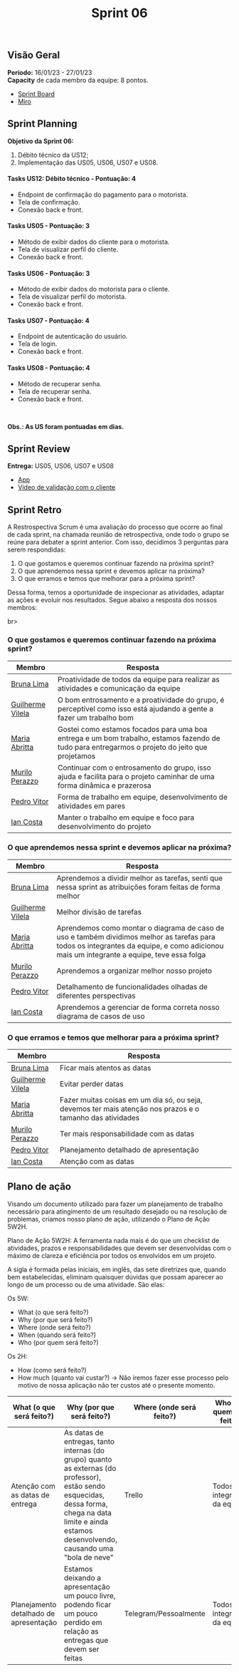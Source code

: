 <h1 align="center"><b>Sprint 06</b></h1>

<br>

## Visão Geral

**Período:** 16/01/23 - 27/01/23 <br>
**Capacity** de cada membro da equipe: 8 pontos.

- [Sprint Board](https://trello.com/b/hObguyFv/sprint-board)
- [Miro](https://miro.com/app/board/uXjVPFFIyc4=/)

## Sprint Planning

**Objetivo da Sprint 06:**
  1. Débito técnico da US12;
  2. Implementação das US05, US06, US07 e US08.
 

#### Tasks US12: Débito técnico - Pontuação: 4
  - Endpoint de confirmação do pagamento para o motorista.
  - Tela de confirmação.
  - Conexão back e front.

#### Tasks US05 - Pontuação: 3
  - Método de exibir dados do cliente para o motorista.
  - Tela de visualizar perfil do cliente.
  - Conexão back e front.

#### Tasks US06 - Pontuação: 3
  - Método de exibir dados do motorista para o cliente.
  - Tela de visualizar perfil do motorista.
  - Conexão back e front.

#### Tasks US07 - Pontuação: 4
  - Endpoint de autenticação do usuário.
  - Tela de login.
  - Conexão back e front.

#### Tasks US08 - Pontuação: 4
  - Método de recuperar senha.
  - Tela de recuperar senha.
  - Conexão back e front.

<br>

**Obs.: As US foram pontuadas em dias.**

## Sprint Review 

**Entrega:** US05, US06, US07 e US08
- [App]()
- [Vídeo de validação com o cliente]()

## Sprint Retro
A Restrospectiva Scrum é uma avaliação do processo que ocorre ao final de cada sprint, na chamada reunião de retrospectiva, onde todo o grupo se reúne para debater a sprint anterior.
Com isso, decidimos 3 perguntas para serem respondidas: <br>
1. O que gostamos e queremos continuar fazendo na próxima sprint?
2. O que aprendemos nessa sprint e devemos aplicar na próxima?
3. O que erramos e temos que melhorar para a próxima sprint? <br>

Dessa forma, temos a oportunidade de inspecionar as atividades, adaptar as ações e evoluir nos resultados. Segue abaixo a resposta dos nossos membros:

br>

### O que gostamos e queremos continuar fazendo na próxima sprint? 
| Membro | Resposta |
| ------ | -------- |
| [Bruna Lima](https://github.com/libruna) | Proatividade de todos da equipe para realizar as atividades e comunicação da equipe | 
| [Guilherme Vilela](https://github.com/guivilela7) | O bom entrosamento e a proatividade do grupo, é perceptível como isso está ajudando a gente a fazer um trabalho bom | 
| [Maria Abritta](https://github.com/MariaAbritta) | Gostei como estamos focados para uma boa entrega e um bom trabalho, estamos fazendo de tudo para entregarmos o projeto do jeito que projetamos |
| [Murilo Perazzo](https://github.com/murilopbs) | Continuar com o entrosamento do grupo, isso ajuda e facilita para o projeto caminhar de uma forma dinâmica e prazerosa |
| [Pedro Vitor](https://github.com/Peedrooo) | Forma de trabalho em equipe, desenvolvimento de atividades em pares |
| [Ian Costa](https://github.com/ian-dcg)| Manter o trabalho em equipe e foco para desenvolvimento do projeto |

### O que aprendemos nessa sprint e devemos aplicar na próxima?
| Membro | Resposta |
| ------ | -------- |
| [Bruna Lima](https://github.com/libruna) | Aprendemos a dividir melhor as tarefas, senti que nessa sprint as atribuições foram feitas de forma melhor | 
| [Guilherme Vilela](https://github.com/guivilela7) | Melhor divisão de tarefas |
| [Maria Abritta](https://github.com/MariaAbritta) | Aprendemos como montar o diagrama de caso de uso e também dividimos melhor as tarefas para todos os integrantes da equipe, e como adicionou mais um integrante a equipe, teve essa folga |
| [Murilo Perazzo](https://github.com/murilopbs) | Aprendemos a organizar melhor nosso projeto |
| [Pedro Vitor](https://github.com/Peedrooo) | Detalhamento de funcionalidades olhadas de diferentes perspectivas |
| [Ian Costa](https://github.com/ian-dcg) | Aprendemos a gerenciar de forma correta nosso diagrama de casos de uso |

### O que erramos e temos que melhorar para a próxima sprint?
| Membro | Resposta |
| ------ | -------- |
| [Bruna Lima](https://github.com/libruna) | Ficar mais atentos as datas | 
| [Guilherme Vilela](https://github.com/guivilela7) | Evitar perder datas |
| [Maria Abritta](https://github.com/MariaAbritta) | Fazer muitas coisas em um dia só, ou seja, devemos ter mais atenção nos prazos e o tamanho das atividades |
| [Murilo Perazzo](https://github.com/murilopbs) | Ter mais responsabilidade com as datas |
| [Pedro Vitor](https://github.com/Peedrooo) | Planejamento detalhado de apresentação |
| [Ian Costa](https://github.com/ian-dcg) | Atenção com as datas |

## Plano de ação 
Visando um documento utilizado para fazer um planejamento de trabalho necessário para atingimento de um resultado desejado ou na resolução de problemas, criamos nosso plano de ação, utilizando o Plano de Ação 5W2H.

Plano de Ação 5W2H: A ferramenta nada mais é do que um checklist de atividades, prazos e responsabilidades que devem ser desenvolvidas com o máximo de clareza e eficiência por todos os envolvidos em um projeto.

A sigla é formada pelas iniciais, em inglês, das sete diretrizes que, quando bem estabelecidas, eliminam quaisquer dúvidas que possam aparecer ao longo de um processo ou de uma atividade. São elas: <br>

Os 5W:

* What (o que será feito?)
* Why (por que será feito?)
* Where (onde será feito?)
* When (quando será feito?)
* Who (por quem será feito?)<br>

Os 2H:

* How (como será feito?)
* How much (quanto vai custar?) -> Não iremos fazer esse processo pelo motivo de nossa aplicação não ter custos até o presente momento.

| What (o que será feito?) | Why (por que será feito?) | Where (onde será feito?) | Who (por quem será feito?) | How (como será feito?) | Check |
| --- | --- | --- | --- | --- | -- |
| Atenção com as datas de entrega | As datas de entregas, tanto internas (do grupo) quanto as externas (do professor), estão sendo esquecidas, dessa forma, chega na data limite e ainda estamos desenvolvendo, causando uma "bola de neve" | Trello | Todos os integrantes da equipe | Deixar assionado os alertas do Trello, pedindo para avisar 3 dias antes e 1 dia antes |  |
| Planejamento detalhado de apresentação | Estamos deixando a apresentação um pouco livre, podendo ficar um pouco perdido em relação as entregas que devem ser feitas | Telegram/Pessoalmente | Todos os integrantes da equipe | Conversaremos para dividir as partes que devemos apresentar, para todos falarem | |
